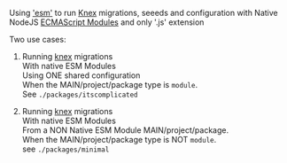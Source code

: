 Using ['esm'](3) to run [Knex](4) migrations, seeeds and configuration with Native NodeJS [ECMAScript Modules](2) and only '.js' extension

Two use cases:

1) Running [knex](1) migrations  
With native ESM Modules  
Using ONE shared configuration  
When the MAIN/project/package type is `module`.  
See `./packages/itscomplicated`

2) Running [knex](4) migrations  
With native ESM Modules  
From a NON Native ESM Module MAIN/project/package.  
When the MAIN/project/package type is NOT `module`.  
see `./packages/minimal`

[1]: https://github.com/knex/knex
[2]: https://nodejs.org/docs/latest-v13.x/api/esm.html
[3]: https://github.com/standard-things/esm
[4]: https://github.com/knex/knex